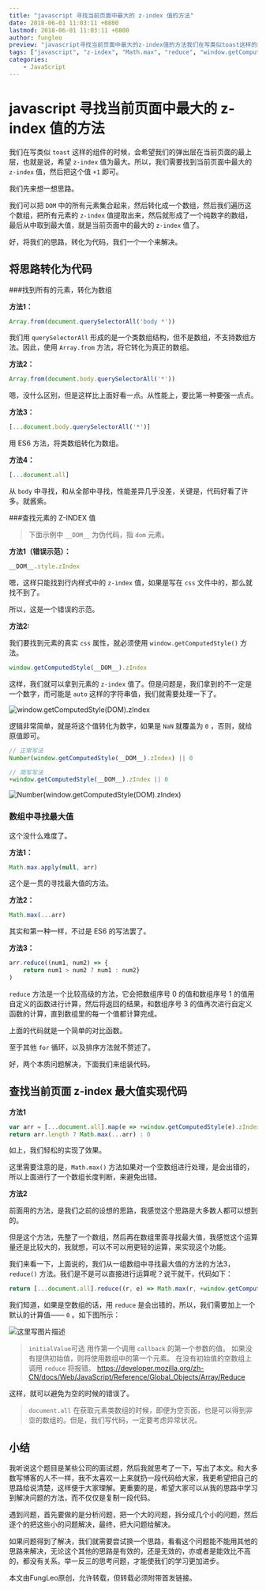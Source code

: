 ```yaml
---
title: "javascript 寻找当前页面中最大的 z-index 值的方法"
date: 2018-06-01 11:03:11 +0800
lastmod: 2018-06-01 11:03:11 +0800
author: fungleo
preview: "javascript寻找当前页面中最大的z-index值的方法我们在写类似toast这样的组件的时候，会希望我们的弹出层在当前页面的最上层，也就是说，希望z-index值为最大。所以，我们需要找到当前页面中最大的z-index值，然后把这个值+1即可。我们先来想一想思路。我们可以把DOM中的所有元素集合起来，然后转化成一个数组，然后我们遍历这个数组，把所有元素..."
tags: ["javascript", "z-index", "Math.max", "reduce", "window.getComputedStyle"]
categories:
    - JavaScript
---
```


# javascript 寻找当前页面中最大的 z-index 值的方法

我们在写类似 `toast` 这样的组件的时候，会希望我们的弹出层在当前页面的最上层，也就是说，希望 `z-index` 值为最大。所以，我们需要找到当前页面中最大的 `z-index` 值，然后把这个值 `+1` 即可。

我们先来想一想思路。

我们可以把 `DOM` 中的所有元素集合起来，然后转化成一个数组，然后我们遍历这个数组，把所有元素的 `z-index` 值提取出来，然后就形成了一个纯数字的数组，最后从中取到最大值，就是当前页面中的最大的 `z-index` 值了。

好，将我们的思路，转化为代码，我们一个一个来解决。

## 将思路转化为代码

###找到所有的元素，转化为数组

**方法1：**

```js
Array.from(document.querySelectorAll('body *'))
```

我们用 `querySelectorAll` 形成的是一个类数组结构，但不是数组，不支持数组方法。因此，使用 `Array.from` 方法，将它转化为真正的数组。

**方法2：**

```js
Array.from(document.body.querySelectorAll('*'))
```

嗯，没什么区别，但是这样比上面好看一点。从性能上，要比第一种要强一点点。

**方法3：**

```js
[...document.body.querySelectorAll('*')]
```

用 ES6 方法，将类数组转化为数组。

**方法4：**

```js
[...document.all]
```

从 `body` 中寻找，和从全部中寻找，性能差异几乎没差，关键是，代码好看了许多。就酱紫。

###查找元素的 Z-INDEX 值

> 下面示例中 `__DOM__` 为伪代码，指 `dom` 元素。

**方法1（错误示范）：**

```js
__DOM__.style.zIndex
```

嗯，这样只能找到行内样式中的 `z-index` 值，如果是写在 `css` 文件中的，那么就找不到了。

所以，这是一个错误的示范。

**方法2:**

我们要找到元素的真实 `css` 属性，就必须使用 `window.getComputedStyle()` 方法。

```js
window.getComputedStyle(__DOM__).zIndex
```

这样，我们就可以拿到元素的 `z-index` 值了。但是问题是，我们拿到的不一定是一个数字，而可能是 `auto` 这样的字符串值，我们就需要处理一下了。

![window.getComputedStyle(__DOM__).zIndex](https://img-blog.csdn.net/2018060109552636?watermark/2/text/aHR0cHM6Ly9ibG9nLmNzZG4ubmV0L0Z1bmdMZW8=/font/5a6L5L2T/fontsize/400/fill/I0JBQkFCMA==/dissolve/70)

逻辑非常简单，就是将这个值转化为数字，如果是 `NaN` 就覆盖为 `0` ，否则，就给原值即可。

```js
// 正常写法
Number(window.getComputedStyle(__DOM__).zIndex) || 0

// 简写写法
+window.getComputedStyle(__DOM__).zIndex || 0
```

![Number(window.getComputedStyle(__DOM__).zIndex)](https://img-blog.csdn.net/20180601095723430?watermark/2/text/aHR0cHM6Ly9ibG9nLmNzZG4ubmV0L0Z1bmdMZW8=/font/5a6L5L2T/fontsize/400/fill/I0JBQkFCMA==/dissolve/70)

### 数组中寻找最大值

这个没什么难度了。

**方法1：**

```js
Math.max.apply(null, arr)
```

这个是一贯的寻找最大值的方法。

**方法2：**

```js
Math.max(...arr)
```

其实和第一种一样，不过是 ES6 的写法罢了。

**方法3：**

```js
arr.reduce((num1, num2) => {
    return num1 > num2 ? num1 : num2}
)
```

`reduce` 方法是一个比较高级的方法，它会把数组序号 0 的值和数组序号 1 的值用自定义的函数进行计算，然后将返回的结果，和数组序号 3 的值再次进行自定义函数的计算，直到数组里的每一个值都计算完成。

上面的代码就是一个简单的对比函数。

至于其他 `for` 循环，以及排序方法就不赘述了。

好，两个本质问题解决，下面我们来组装代码。

## 查找当前页面 z-index 最大值实现代码

**方法1**

```js
var arr = [...document.all].map(e => +window.getComputedStyle(e).zIndex || 0)
return arr.length ? Math.max(...arr) : 0
```

如上，我们轻松的实现了效果。

这里需要注意的是，`Math.max()` 方法如果对一个空数组进行处理，是会出错的，所以上面进行了一个数组长度判断，来避免出错。

**方法2**

前面用的方法，是我们之前的设想的思路，我感觉这个思路是大多数人都可以想到的。

但是这个方法，先整了一个数组，然后再在数组里面寻找最大值，我感觉这个运算量还是比较大的，我就想，可以不可以用更轻的运算，来实现这个功能。

我们来看一下，上面说的，我们从一组数组中寻找最大值的方法的方法3，`reduce()` 方法。我们是不是可以直接进行运算呢？说干就干，代码如下：

```js
return [...document.all].reduce((r, e) => Math.max(r, +window.getComputedStyle(e).zIndex || 0), 0)
```

我们知道，如果是空数组的话，用 `reduce` 是会出错的，所以，我们需要加上一个默认的计算值—— `0` 。如下图所示：

![这里写图片描述](https://img-blog.csdn.net/20180601104951632?watermark/2/text/aHR0cHM6Ly9ibG9nLmNzZG4ubmV0L0Z1bmdMZW8=/font/5a6L5L2T/fontsize/400/fill/I0JBQkFCMA==/dissolve/70)

>`initialValue`可选
>用作第一个调用 `callback` 的第一个参数的值。 如果没有提供初始值，则将使用数组中的第一个元素。 在没有初始值的空数组上调用 `reduce` 将报错。
>https://developer.mozilla.org/zh-CN/docs/Web/JavaScript/Reference/Global_Objects/Array/Reduce

这样，就可以避免为空的时候的错误了。

>`document.all` 在获取元素类数组的时候，即便为空页面，也是可以得到非空的数组的。但是，我们写代码，一定要考虑异常状况。

## 小结

我听说这个题目是某些公司的面试题，然后我就思考了一下，写出了本文。和大多数写博客的人不一样，我不太喜欢一上来就扔一段代码给大家，我更希望把自己的思路给说清楚，这样便于大家理解。更重要的是，希望大家可以从我的思路中学习到解决问题的方法，而不仅仅是复制一段代码。

遇到问题，首先要做的是分析问题，把一个大的问题，拆分成几个小的问题，然后逐个的把这些小的问题解决，最终，把大问题给解决。

如果问题得到了解决，我们就需要尝试换一个思路，看看这个问题能不能用其他的思路来解决，无论这个其他的思路是有效的，还是无效的，亦或者是能效比不高的，都没有关系。举一反三的思考问题，才能使我们的学习更加进步。

本文由FungLeo原创，允许转载，但转载必须附带首发链接。

